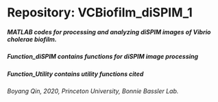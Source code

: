 # Repository: VCBiofilm_diSPIM_1
##### MATLAB codes for processing and analyzing diSPIM images of Vibrio cholerae biofilm.
#####
##### Function_diSPIM contains functions for diSPIM image processing 
##### Function_Utility contains utility functions cited 
#####
###### Boyang Qin, 2020, Princeton University, Bonnie Bassler Lab.
